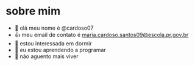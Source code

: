 # sobre mim


- 👋 olá meu nome é @cardoso07
- 👍 meu email de contato é maria.cardoso.santos09@escola.pr.gov.br
- 👀 estou interessada em dormir 
- 🌱 eu estou aprendendo a programar 
- 💞️ não aguento mais viver

<!---
cardoso07/cardoso07 is a ✨ special ✨ repository because its `README.md` (this file) appears on your GitHub profile.
You can click the Preview link to take a look at your changes.
--->
